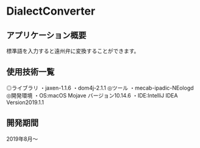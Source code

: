 # DialectConverter
## アプリケーション概要
標準語を入力すると遠州弁に変換することができます。
## 使用技術一覧
◎ライブラリ
・jaxen-1.1.6
・dom4j-2.1.1
◎ツール
・mecab-ipadic-NEologd
◎開発環境
・OS:macOS Mojave バージョン10.14.6
・IDE:IntelliJ IDEA Version2019.1.1

## 開発期間
2019年8月〜
